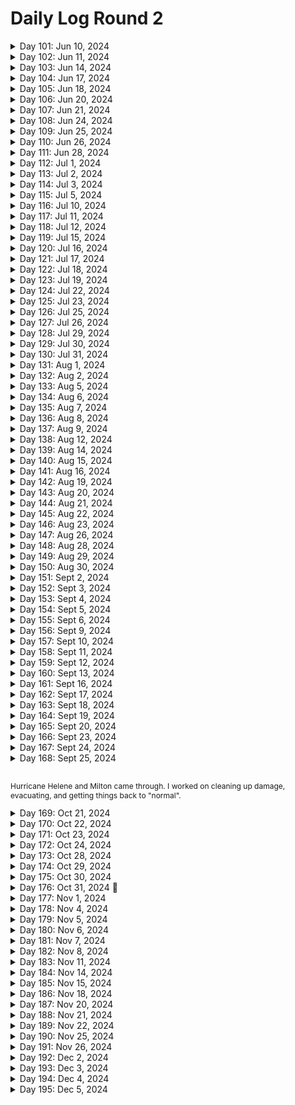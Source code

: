 # Daily Log Round 2

<details>
  <summary>Day 101: Jun 10, 2024</summary>

  ### Today's Progress:
  * Started and completed on learning Introductory JavaScript by building a Prymaind Generator on freeCodeCamp.

  ### Link to work:
  * None

  ### New thing(s) learned:
  * How to declare a variable using let/const
  * How to create different statements
  * Console logging

  ### Thoughts:
  * This one took a little while and was confusing. Took my time with it.

  ### Time spent working
  * 1.5 hrs
</details>

<details>
  <summary>Day 102: Jun 11, 2024</summary>

  ### Today's Progress:
  * Started and completed building a Gradebook App using JavaScript on freeCodeCamp.

  ### Link to work:
  * None

  ### New thing(s) learned:
  * None

  ### Thoughts:
  * I may go back to this sometime soon to get an understanding of how everything works again.

  ### Time spent working
  * 0.75 hrs
</details>

<details>
  <summary>Day 103: Jun 14, 2024</summary>

  ### Today's Progress:
  * Started working on building a Role Playing Game while learning Basic JavaScript (steps 1 → 69) on freeCodeCamp.

  ### Link to work:
  * None

  ### New thing(s) learned:
  * None

  ### Thoughts:
  * I'm slowly getting the hang of this

  ### Time spent working
  * 1.16 hrs
</details>

<details>
  <summary>Day 104: Jun 17, 2024</summary>

  ### Today's Progress:
  * Continued working on and completed building a Role Playing Game while learning Basic JavaScript (steps 69 → 172) on freeCodeCamp.

  ### Link to work:
  * None

  ### New thing(s) learned:
  * Basics of different statements and loops.

  ### Thoughts:
  * None

  ### Time spent working
  * 2 hrs
</details>

<details>
  <summary>Day 105: Jun 18, 2024</summary>

  ### Today's Progress:
  * Started and completed the basic debugging challenge for a background color changer using JavaScript on freeCodeCamp.
  * Started working on the Calorie Counter app by learning about Form Validation for JavaScript (steps 1 → 24) on freeCodeCamp

  ### Link to work:
  * None

  ### New thing(s) learned:
  * I've never heard of regex, I'm going to have to take some time and learn about that.

  ### Thoughts:
  * None

  ### Time spent working
  * 0.75 hrs
</details>

<details>
  <summary>Day 106: Jun 20, 2024</summary>

  ### Today's Progress:
  * Completed building the Calorie Counter app by learning about Form Validation for JavaScript on freeCodeCamp

  ### Link to work:
  * None

  ### New thing(s) learned:
  * I learned more about Form Validation and how page doesn't change to something else when clicking on the "submit" or "clear form" button.

  ### Thoughts:
  * None

  ### Time spent working
  * 1.8 hrs
</details>

<details>
  <summary>Day 107: Jun 21, 2024</summary>

  ### Today's Progress:
  * Completed reviewing DOM manipulation by building a Rock, Paper, Scissors Game on freeCodeCamp

  ### Link to work:
  * None

  ### New thing(s) learned:
  * None

  ### Thoughts:
  * None

  ### Time spent working
  * 0.75 hrs
</details>

<details>
  <summary>Day 108: Jun 24, 2024</summary>

  ### Today's Progress:
  * Moved to working on the Legacy JavaScript course after doing a bit of research. Completed steps 1 → 69 on learning Basic JavaScript on freeCodeCamp.

  ### Link to work:
  * None

  ### New thing(s) learned:
  * None

  ### Thoughts:
  * None

  ### Time spent working
  * 1.16 hrs
</details>

<details>
  <summary>Day 109: Jun 25, 2024</summary>

  ### Today's Progress:
  * Continued working on learning Basic JavaScript (Legacy Version) from freeCodeCamp (steps 69 → 82).

  ### Link to work:
  * None

  ### New thing(s) learned:
  * None

  ### Thoughts:
  * I plan on going back to watch some of the videos that were in the Legacy version to get a better understanding of some of the answers.

  ### Time spent working
  * 1hr
</details>

<details>
  <summary>Day 110: Jun 26, 2024</summary>

  ### Today's Progress:
  * Continued and completed working on learning Basic JavaScript (Legacy Version) from freeCodeCamp (steps 82 → 113).

  ### Link to work:
  * None

  ### New thing(s) learned:
  * None

  ### Thoughts:
  * None

  ### Time spent working
  * 1.16 hrs
</details>

<details>
  <summary>Day 111: Jun 28, 2024</summary>

  ### Today's Progress:
  * Started and completed working on learning about ES6 (ES2015) from freeCodeCamp.

  ### Link to work:
  * None

  ### New thing(s) learned:
  * None

  ### Thoughts:
  * This took a bit of time for sure, now I'll debate on what I want to do next.

  ### Time spent working
  * 1.16 hrs
</details>

<details>
  <summary>Day 112: Jul 1, 2024</summary>

  ### Today's Progress:
  * Started and completed learning about Regular Expressions and Debugging Code from freeCodeCamp's Legacy JavaScript section.

  ### Link to work:
  * None

  ### New thing(s) learned:
  * I learned about regex in JavaScript and how to find certain things in a string.

  ### Thoughts:
  * None

  ### Time spent working
  * 1.16 hrs
</details>

<details>
  <summary>Day 113: Jul 2, 2024</summary>

  ### Today's Progress:
  * Started and completed learning about Basic Data Structures in Legacy JavaScript on freeCodeCamp
  * Started working on Basic Algorithm Scripting in Legacy JavaScript on freeCodeCamp (steps 1 → 3)

  ### Link to work:
  * None

  ### New thing(s) learned:
  * I learned the basics about data structures in JavaScript.

  ### Thoughts:
  * None

  ### Time spent working
  * 1.16 hrs
</details>

<details>
  <summary>Day 114: Jul 3, 2024</summary>

  ### Today's Progress:
  * Started working on the Frontend Mentor project of the Article Preview Component.

  ### Link to work:
  * None

  ### New thing(s) learned:
  * None

  ### Thoughts:
  * Watching a tutorial and following along before I create it on my own to get an understanding of the project. This way, I can make cleaner code and have a better understanding of the project as I do it a few times.

  ### Time spent working
  * 1.16 hrs
</details>

<details>
  <summary>Day 115: Jul 5, 2024</summary>

  ### Today's Progress:
  * Continued working on the Frontend Mentor project of the Article Preview Component.

  ### Link to work:
  * None

  ### New thing(s) learned:
  * None

  ### Thoughts:
  * Taking my time in understanding how the code works and what's best for this project.

  ### Time spent working
  * 1.4 hrs
</details>

<details>
  <summary>Day 116: Jul 10, 2024</summary>

  ### Today's Progress:
  * Started researching and working on my personal Portfolio

  ### Link to work:
  * None

  ### New thing(s) learned:
  * None

  ### Thoughts:
  * I took a few days for myself after the holiday which made me realize I was stuck and wasn't sure what to do. After asking for some advice from Kevin Powell's Discord server, it was suggested that I should instead focus on my portfolio. In the past few weeks, I haven't really been challenging myself and cheating while working on Frontend Mentor projects by watching YouTube videos of other people's work. This project, I'm going to do my best to do none of that.

  ### Time spent working
  *
</details>

<details>
  <summary>Day 117: Jul 11, 2024</summary>

  ### Today's Progress:
  * Gathered, researched and started sketching out my Portfolio in Penpot.

  ### Link to work:
  * None

  ### New thing(s) learned:
  * Penpot being similair to Figma, just need to get the hang of things now.

  ### Thoughts:
  * None

  ### Time spent working
  * 1 hr
</details>

<details>
  <summary>Day 118: Jul 12, 2024</summary>

  ### Today's Progress:
  * Decided to switch back to Figma and continue working on researching and gathering materials for my plans/moodboard.

  ### Link to work:
  * None

  ### New thing(s) learned:
  * How to scale/crop images in Figma

  ### Thoughts:
  * Penpot is nice, but using Figma as a desktop application is much easier than relying on a website to load. Wish Penpot had a desktop application.

  ### Time spent working
  * 1.4 hrs
</details>

<details>
  <summary>Day 119: Jul 15, 2024</summary>

  ### Today's Progress:
  * Completed gather materials and inspiration for my moodboard for my portfolio. The next thing to do is work on Wireframes.

  ### Link to work:
  * None

  ### New thing(s) learned:
  * I learned about the different screensize options for different interfaces (IE: Mobile phones, Desktop, and Mobile) for Figma.

  ### Thoughts:
  * None

  ### Time spent working
  * 1.4 hrs
</details>

<details>
  <summary>Day 120: Jul 16, 2024</summary>

  ### Today's Progress:
  * Started and completed taking notes on a YouTube video by Creative Director Explains called My actual web design process for clients (Freelance and Agency)

  ### Link to work:
  * [YouTube Video](https://www.youtube.com/watch?v=Jz_wyVdWKm8)

  ### New thing(s) learned:
  * How the process of creating a website works and the explanation

  ### Thoughts:
  * None

  ### Time spent working
  * 1.5 hrs
</details>

<details>
  <summary>Day 121: Jul 17, 2024</summary>

  ### Today's Progress:
  * Continued working on planning and wireframing my personal portfolio.

  ### Link to work:
  * None

  ### New thing(s) learned:
  * None

  ### Thoughts:
  * I've decided to go with a single page site and then maybe in the future I'll do a multi-page site or keep it a single page. I'll have to see where the wind blows.

  ### Time spent working
  * 1.25 hrs
</details>

<details>
  <summary>Day 122: Jul 18, 2024</summary>

  ### Today's Progress:
  * Started and completed wireframing the desktop version of my portfolio and started wireframing the tablet version of my portfolio.

  ### Link to work:
  * None

  ### New thing(s) learned:
  * None

  ### Thoughts:
  * I'm enjoying planning out how I want it to look in a responsive way.

  ### Time spent working
  * 1.4 hrs
</details>

<details>
  <summary>Day 123: Jul 19, 2024</summary>

  ### Today's Progress:
  * Completed wireframing/sketching out my Tablet/Mobile view of my portfolio. Next week, I'll start properly designing my site in Figma.

  ### Link to work:
  * None

  ### New thing(s) learned:
  * None

  ### Thoughts:
  * Excited to actually start designing my website. Should make it more fun to code when I get started with that!

  ### Time spent working
  * 1.25 hrs
</details>

<details>
  <summary>Day 124: Jul 22, 2024</summary>

  ### Today's Progress:
  * Started and completed working on the design of my Portfolio for Desktop view.

  ### Link to work:
  * None

  ### New thing(s) learned:
  * None

  ### Thoughts:
  * I just need to find some more images to use for certain parts of the site. I'm missing AnyType and a few others.

  ### Time spent working
  * 1.5 hrs
</details>

<details>
  <summary>Day 125: Jul 23, 2024</summary>

  ### Today's Progress:
  * Completed designing the Tablet and Moble views of my Portfolio in Figma.
  * Started coding the navigation bar for my portfolio.

  ### Link to work:
  * None

  ### New thing(s) learned:
  * None

  ### Thoughts:
  * I'm excited to start coding my portfolio and I'm going to have to learn a lot of new things. First off will be the navigation bar.

  ### Time spent working
  * 1.3 hrs
</details>

<details>
  <summary>Day 126: Jul 25, 2024</summary>

  ### Today's Progress:
  * Started to work on the navigation bar of my portfolio.

  ### Link to work:
  * None

  ### New thing(s) learned:
  * None

  ### Thoughts:
  * I need to figure out how to make the navigation bar look more resopnsive and similair to the one I created in Figma.

  ### Time spent working
  * 1.1 hrs
</details>

<details>
  <summary>Day 127: Jul 26, 2024</summary>

  ### Today's Progress:
  * Re-started on the navigation bar and started to work on the hero section of my portfolio.

  ### Link to work:
  * None

  ### New thing(s) learned:
  * None

  ### Thoughts:
  * I need to figure out how to make a proper circle image to use for the picture of myself in the hero section.

  ### Time spent working
  * 1.25 hrs
</details>

<details>
  <summary>Day 128: Jul 29, 2024</summary>

  ### Today's Progress:
  * Continued to work on the hero section of my portfolio and got started on the about section.

  ### Link to work:
  * None

  ### New thing(s) learned:
  * None

  ### Thoughts:
  * Instead of using Font Awesome, I'm going to use SVGRepo.com to get the icons that I need for certain sections of my portfolio.

  ### Time spent working
  * 1.5 hrs
</details>

<details>
  <summary>Day 129: Jul 30, 2024</summary>

  ### Today's Progress:
  * Continued to work on my portfolio as a whole.

  ### Link to work:
  * None

  ### New thing(s) learned:
  * None

  ### Thoughts:
  * I somehow messed up my navigation bar and more within the code, so I just decided to restart from scratch...again. This time, I'm going to just code everything out in HTML first and then go into CSS and JS.

  ### Time spent working
  * 1.1 hrs
</details>

<details>
  <summary>Day 130: Jul 31, 2024</summary>

  ### Today's Progress:
  * Re-wrote my entire HTML from scratch and completed all my sections. Added images, links, and accessibility features that were needed.

  ### Link to work:
  * None

  ### New thing(s) learned:
  * None

  ### Thoughts:
  * Excited to get started on the CSS part of my website. I'm going to do my bes to start from a mobile-user POV and then work my way to a desktop-user POV.

  ### Time spent working
  * 1.3 hrs
</details>

<details>
  <summary>Day 131: Aug 1, 2024</summary>

  ### Today's Progress:
  * Started working (and hopefully finished) on the CSS sections of my navigation bar, hero section, and about section.

  ### Link to work:
  * None

  ### New thing(s) learned:
  * None

  ### Thoughts:
  * Tomorrow I'm going to take some time to write my about section of myself and then hopefully jump into the projects section once I feel comfortable enough. This is coming along slowly but surely!

  ### Time spent working
  * 1.83 hrs
</details>

<details>
  <summary>Day 132: Aug 2, 2024</summary>

  ### Today's Progress:
  * Continued to work on the mobile version of my portoflio using CSS.

  ### Link to work:
  * None

  ### New thing(s) learned:
  * None

  ### Thoughts:
  * So many lines of CSS...

  ### Time spent working
  * 2.42 hrs
</details>

<details>
  <summary>Day 133: Aug 5, 2024</summary>

  ### Today's Progress:
  * Continuned to work on my Personal Portfolio site and completed working on the Tablet and Desktop media queries.

  ### Link to work:
  * None

  ### New thing(s) learned:
  * None

  ### Thoughts:
  * Uploaded my project to GitHub finally and made a Netlify site out of it to test it out for a bit before I go public with it. There's a lot of changes and additions that need to be made.

  ### Time spent working
  * 2.6 hrs
</details>

<details>
  <summary>Day 134: Aug 6, 2024</summary>

  ### Today's Progress:
  * Fixed an issue with the hamburger menu not showing itself on multiple breakpoints. What a small pain to fix...

  ### Link to work:
  * None

  ### New thing(s) learned:
  * How not to break something and wonder what happened or where I went wrong.

  ### Thoughts:
  * Taking a break for the day, too angry and annoyed to work on this

  ### Time spent working
  * 1 hrs
</details>

<details>
  <summary>Day 135: Aug 7, 2024</summary>

  ### Today's Progress:
  * Continued to work on the CSS of my portfolio. It's slowly coming along...

  ### Link to work:
  * None

  ### New thing(s) learned:
  * None

  ### Thoughts:
  * This is a pain, but I will get it right...

  ### Time spent working
  * 2.6 hrs
</details>

<details>
  <summary>Day 136: Aug 8, 2024</summary>

  ### Today's Progress:
  * Continued to re-write my CSS, worked on my HTML for accessibility, and wrote some JavaScript.

  ### Link to work:
  * None

  ### New thing(s) learned:
  * How to make a hamburger menu and contact form not refresh the page using JavaScript.

  ### Thoughts:
  * I'm almost done with my website. I just need to make a few changes, add in some projects, and put my social media in a few places. It should be ready to go then!

  ### Time spent working
  * 3.05 hrs
</details>

<details>
  <summary>Day 137: Aug 9, 2024</summary>

  ### Today's Progress:
  * Continued to work on my portfolio

  ### Link to work:
  * None

  ### New thing(s) learned:
  * I learned how Web3Forms.com works for contact forms

  ### Thoughts:
  * Completed working on the contact form and used Web3Forms to use as a backend should someone send me a message.
  * Created and added my personal logo to the site.
  * Updated all text that made the site seem silly into slightly professional text.

  ### Time spent working
  * 2.1 hrs
</details>

<details>
  <summary>Day 138: Aug 12, 2024</summary>

  ### Today's Progress:
  * Completed working on my portfolio. I made a few changes to the site and now I just need to add my projects and purchase a domain to host it on.
  * Taking the rest of the time to find out what I want to do/learn next.

  ### Link to work:
  * None

  ### New thing(s) learned:
  * None

  ### Thoughts:
  * I'm not feeling comfrtable with CSS still and JavaScript even after completeing my portfolio. I'm happy with how I've made it and how it looks, but I'm in a fork in the road of learning. Asked for some advice on Kevin Powell's discord again.

  ### Time spent working
  * 2 hrs
</details>

<details>
  <summary>Day 139: Aug 14, 2024</summary>

  ### Today's Progress:
  * I took some time yesterday (8/13) to figure out what I wanted to do next. I decided that I would refresh myself with some CSS subjects and projects, re-learn/understand JavaScript, learn ReactJS, learn TailwindCSS, learn Git/GitHub, and job hunting (this will be after I feel comfortable with JavaScript and CSS).
  * I started working on Scrimba's CSS course on Grids (video 11/17).

  ### Link to work:
  * [Learning Path v2](https://github.com/kylecreate/100DaysOfCode/blob/main/imgs/LearningPath-v2.png)

  ### New thing(s) learned:
  * Understanding CSS Grid from a beginner stand point.

  ### Thoughts:
  * Everything is slowly coming back to me now as I watch these videos. They're very helpful. I'm debating if I want to buy PRO for Scrimba or just work on what resources I've collected.

  ### Time spent working
  * 1.3 hrs
</details>

<details>
  <summary>Day 140: Aug 15, 2024</summary>

  ### Today's Progress:
  * I purchased a Scrimba PRO subscription and got started on their Frontend Carrer Path. I've completed the Welcome module and building & deploying your first website module.

  ### Link to work:
  * None

  ### New thing(s) learned:
  * Basics of HTML...again

  ### Thoughts:
  * Why am I doing this? Because with the interactivity of this website and the way they teach students/people, it helps me out to understand as well. I'm just going in order since the certification will be nice even though it won't mean much.

  ### Time spent working
  * 2.6 hrs
</details>

<details>
  <summary>Day 141: Aug 16, 2024</summary>

  ### Today's Progress:
  * I worked on learning about CSS Grid Layouts on Scrimba, YouTube (Kevin Powell), MDN, and CSS Grid Garden

  ### Link to work:
  * None

  ### New thing(s) learned:
  * Learned how CSS grid systems work.

  ### Thoughts:
  * I'm going to take some time next week to learn more about Grids with some (hopefully) newly found videos/articles that can explain things.

  ### Time spent working
  * 2.7 hrs
</details>

<details>
  <summary>Day 142: Aug 19, 2024</summary>

  ### Today's Progress:
  * Started watching/working on Learning CSS Grid the Easy Way with Kevin Powell on YouTube using a Frontend Mentor project as an example.

  ### Link to work:
  * [Link to video](https://www.youtube.com/watch?v=rg7Fvvl3taU)

  ### New thing(s) learned:
  * CSS Grid using a Frontend Mentor project

  ### Thoughts:
  * Later on, my plan is to re-work this project from the ground up with no help and on my own to better understand CSS Grid.

  ### Time spent working
  * 1.3 hrs
</details>

<details>
  <summary>Day 143: Aug 20, 2024</summary>

  ### Today's Progress:
  * Completed watching Kevin Powell's video on learning CSS Grid the easy way.
  * Started and completed working on learning CSS Flexbox with Scrimba
  * Started and completed watching Kevin Powell's video on learning Flexbox the easy way.
  * Started and completed testing out my flexbox skills using different tasks from MDN.
  * Completed all levels (except for Lv.24) of Flexbox Froggy.
  * Attended my first Scrimba Town Hall where they discussed CSS and answered questions.

  ### Link to work:
  * None

  ### New thing(s) learned:
  * I learned a lot about CSSBattles, CSS Flexbox, and CSS Grid.

  ### Thoughts:
  * What a busy but good day! I will upload my new learning path soon that covers things I want to learn. I also have a few new projects in mind for the future.

  ### Time spent working
  * 3.4 hrs
</details>

<details>
  <summary>Day 144: Aug 21, 2024</summary>

  ### Today's Progress:
  * Started and completed watching Kevin Powell's videos on CSS Selectors (beyond the basics) and The Secret to mastering CSS Layouts.
  * Started working on learning Responsive Web Design on Scrimba which is also taught by Kevin Powell. (Overall: 5% complete | CSS Fundamentals Section: 32% complete)

  ### Link to work:
  * None

  ### New thing(s) learned:
  * The intermediate side of CSS selectors and the use of inline/inline-block elements in CSS.

  ### Thoughts:
  * I'm really enjoying this!

  ### Time spent working
  * 1.3 hrs
</details>

<details>
  <summary>Day 145: Aug 22, 2024</summary>

  ### Today's Progress:
  * Continued and completed working on learning Responsive Web Design on Scrimba which is taught by Kevin Powell. (Overall: 14% complete | CSS Fundamentals Section: 100% complete, next up is Starting to Think Responsively)

  ### Link to work:
  * None

  ### New thing(s) learned:
  * Learned more about the basics of CSS and some of the fundamentals to make learning responsive design easier.

  ### Thoughts:
  * I'm really enjoying jumping back into CSS, Kevin makes it fun!

  ### Time spent working
  * 2.85 hrs
</details>

<details>
  <summary>Day 146: Aug 23, 2024</summary>

  ### Today's Progress:
  * Continued working on learning Responsive Web Design on Scrimba which is taught by Kevin Powell. (Overall: 29% complete | Starting to Think Responsively: 56% complete)

  ### Link to work:
  * None

  ### New thing(s) learned:
  * I learned more about masking very basic responsive websites with media queries and a basic navigation bar.

  ### Thoughts:
  * None

  ### Time spent working
  * 3 hrs
</details>

<details>
  <summary>Day 147: Aug 26, 2024</summary>

  ### Today's Progress:
  * Continued working on learning Responsive Web Design on Scrimba which is taught by Kevin Powell. (Overall: 40% complete | Starting to Think Responsively: 100% complete! Next up will be Stepping up our style)

  ### Link to work:
  * None

  ### New thing(s) learned:
  * None

  ### Thoughts:
  * After I finish the next section in this course, I'm going to re-code the website we're working on from scratch to see if I'm able to do it on my own and hopefully make it look better (design and code wise).

  ### Time spent working
  * 2.3 hrs
</details>

<details>
  <summary>Day 148: Aug 28, 2024</summary>

  ### Today's Progress:
  * Continued working on learning Responsive Web Design on Scrimba which is taught by Kevin Powell. (Overall: 52% complete | Stepping up our style 53% complete)

  ### Link to work:
  * None

  ### New thing(s) learned:
  * Learned more about background-images and viewport units

  ### Thoughts:
  * I'm enjoying these projects as I work along with Kevin. The BBQ splash page will be another project that I work on after completing this course.

  ### Time spent working
  * 2 hrs
</details>

<details>
  <summary>Day 149: Aug 29, 2024</summary>

  ### Today's Progress:
  * Continued working on learning Responsive Web Design on Scrimba which is taught by Kevin Powell. (Overall: 69% complete | Stepping up our style (100% complete), started Taking flexbox to the next level section (71% complete))

  ### Link to work:
  * None

  ### New thing(s) learned:
  * Learned a lot more about flexbox and proper stylings

  ### Thoughts:
  * Other than having problems with the site today, I managed to get a lot done. I'm writing down in my Notion (soon to switch to AppFlowy) the projects that I'm going to re-work when I finish from this section.

  ### Time spent working
  * 2.6 hrs
</details>

<details>
  <summary>Day 150: Aug 30, 2024</summary> 🎉

  ### Today's Progress:
  * Continued working on learning Responsive Web Design on Scrimba which is taught by Kevin Powell. (Overall: 83% complete | continued and completed Taking flexbox to the next level section (100% complete) and CSS Grid: The ultimate layout tool (100% complete)).

  ### Link to work:
  * None

  ### New thing(s) learned:
  * I learned more in-depth about CSS Flexbox and CSS Grid.

  ### Thoughts:
  * As Kevin was showing a Portfolio work example of CSS Grid, I said in my head "This man is doing witchcraft...". I see a lot of changes to my portfolio and future work already without even touching anything.

  ### Time spent working
  * 2.4 hrs
</details>

<details>
  <summary>Day 151: Sept 2, 2024</summary>

  ### Today's Progress:
  * Continued and completed working on learning Responsive Web Design on Scrimba which is taught by Kevin Powell. (Overall: 100% complete | started and completed Taking it the next level (100% complete)).

  ### Link to work:
  * None

  ### New thing(s) learned:
  * I learned more about using CSS grid/flexbox for a real-life style website.

  ### Thoughts:
  * I'm surprised I finished this course in a single day. Next, I'm going to watch the Space Travel Website course from Scrimba. After that, I plan on doing some reading of CSS to see what else I can learn.

  ### Time spent working
  * 2.7 hrs
</details>

<details>
  <summary>Day 152: Sept 3, 2024</summary>

  ### Today's Progress:
  * Started working on Kevin Powell's Space Travel Website course on Scrimba. I started with the module of The design system (43% complete).

  ### Link to work:
  * None

  ### New thing(s) learned:
  * How to do a complete CSS reset for a new webpage and how to create a design system from scratch using the classes we've created so far.

  ### Thoughts:
  * The design system is actually kind of fun to work on before starting on the website itself. Also, with all the classes that have been used so far, I find this to be a really good idea for HUGE projects in the future.

  ### Time spent working
  * 1.3 hrs
</details>

<details>
  <summary>Day 153: Sept 4, 2024</summary>

  ### Today's Progress:
  * Continued working on Kevin Powell's Space Travel Website course on Scrimba. I started with the module of The design system (81% complete).

  ### Link to work:
  * None

  ### New thing(s) learned:
  * I'm learning how to use multiple classes within CSS on HTML to create some cool components.

  ### Thoughts:
  * So many lines of CSS and create such cool and small things!

  ### Time spent working
  * 1.2 hrs
</details>

<details>
  <summary>Day 154: Sept 5, 2024</summary>

  ### Today's Progress:
  * Continued working on Kevin Powell's Space Travel Website course on Scrimba. I completed the module of The design system (100% complete), completed the module of The homepage (100%), and started on the Navigation module (69%).

  ### Link to work:
  * None

  ### New thing(s) learned:
  * I've learned a lot about how to do a navigation bar and how to make the homepage of this project look similar to the Figma design.

  ### Thoughts:
  * This is a tough project, but will be re-done in the future when I'm comfortable with CSS and JavaScript.

  ### Time spent working
  * 2.7 hrs
</details>

<details>
  <summary>Day 155: Sept 6, 2024</summary>

  ### Today's Progress:
  * Continued working on Kevin Powell's Space Travel Website course on Scrimba. I completed the Navigation module (100%), the destination page module (100%), and started working on the tabs module (23%).

  ### Link to work:
  * None

  ### New thing(s) learned:
  * I learned more about how to style different HTML tags with similar styles of other tags. Also, I learned a lot about JavaScript even if I haven't gotten that far yet.

  ### Thoughts:
  * I'm happy I'm almost done with this project. I believe that I'll work on this again after I learn JavaScript and get comfortable with that.

  ### Time spent working
  * 2.6 hrs
</details>

<details>
  <summary>Day 156: Sept 9, 2024</summary>

  ### Today's Progress:
  * Continued working on and completed Kevin Powell's Space Travel Website course on Scrimba. I completed the tabs module (100%).
  * Started working on Frontend Mentor's Product Preview Card Component challenge.

  ### Link to work:
  * None

  ### New thing(s) learned:
  * None

  ### Thoughts:
  * I'm happy to have finally finished the Space Travel site and now going to start working on Frontend Mentor/real-life style projects for a while.

  ### Time spent working
  * 2.7 hrs
</details>

<details>
  <summary>Day 157: Sept 10, 2024</summary>

  ### Today's Progress:
  * Completed working on the Product Preview Card challenge from Frontend Mentor.
  * Started and completed the first CSS challenge from Scrimba's CSS Challenges course.

  ### Link to work:
  * [FEM - Product Preview Card](https://github.com/kylecreate/FEM-ProductCard)

  ### New thing(s) learned:
  * How to create a spoiler using HTML and CSS.

  ### Thoughts:
  * I think I'll enjoy the CSS challenges from Scrimba. These will be different things to work on and hopefully help my CSS skills get better.

  ### Time spent working
  * 1.2 hrs
</details>

<details>
  <summary>Day 158: Sept 11, 2024</summary>

  ### Today's Progress:
  * Started and completed working on the CSS Challenges from Scrimba of the Colorful Button and Expanding Search Bar.

  ### Link to work:
  * [Scrimba Projects](https://github.com/kylecreate/Scrimba-Projects)

  ### New thing(s) learned:
  * How to create a border around a button to grow when hovered.
  * How to expand a search bar and hide things only screen readers can hear/say.

  ### Thoughts:
  * These challenges are fun! I'm looking forward to working on more of these in the future!

  ### Time spent working
  * 1.2 hrs
</details>

<details>
  <summary>Day 159: Sept 12, 2024</summary>

  ### Today's Progress:
  * Started on the CSS Challenge from Scrimba of the Codepen Tile.

  ### Link to work:
  * None

  ### New thing(s) learned:
  * None

  ### Thoughts:
  * Didn't get too much done today. Going to try and restart with a fresh mind tomorrow.

  ### Time spent working
  * 1 hrs
</details>

<details>
  <summary>Day 160: Sept 13, 2024</summary>

  ### Today's Progress:
  * Re-started and completed the Codepen Tile CSS Challenge from Scrimba.
  * Started and completed the first Loading Animation CSS Challenge from Scrimba.
  * Made some changes to the Product Preview card from Frontend Mentor after receiving feedback.

  ### Link to work:
  * None

  ### New thing(s) learned:
  * I learned how to animate a loading sequence for a website.
  * I learned how to show something under a card by using the hover psuedo class.

  ### Thoughts:
  * Work hard, play hard as always!

  ### Time spent working
  * 2.05 hrs
</details>

<details>
  <summary>Day 161: Sept 16, 2024</summary>

  ### Today's Progress:
  * Started and completed the CSS challenge of creating another Loading Animation on Scrimba.
  * Started and completed the CSS challenge of creating a Archery Target on Scrimba.
  * Continued working on the Frontend Developer Career Path by building the Google.com clone project. (Overall: 4% complete)

  ### Link to work:
  * None

  ### New thing(s) learned:
  * I learned how to create an archery target using CSS and figuring out how to center the circles within the window.
  * I learned more about centering buttons/items on a page while working on the Google.com clone project from Scrimba.

  ### Thoughts:
  * I think going back and forth between the CSS challenges and the Career Path courses is a good idea. This way, I can challenge myself while also re-learning the basics as I go along.

  ### Time spent working
  * 2.6 hrs
</details>

<details>
  <summary>Day 162: Sept 17, 2024</summary>

  ### Today's Progress:
  * Started and completed building a Digital Business Card on Scrimba. Frontend Developer Career Path (6% Complete)

  ### Link to work:
  * None

  ### New thing(s) learned:
  * I more about linking items, files, and other assets by using a single period, double period, or just the backslash.

  ### Thoughts:
  * None

  ### Time spent working
  * 1.3 hrs
</details>

<details>
  <summary>Day 163: Sept 18, 2024</summary>

  ### Today's Progress:
  * Continued working on the Frontend Developer Career Path on Scrimba (9% complete)
    * Started and completed building a Space Exploration site on Scrimba
    * Started working on building a Birthday GIFt site on Scrimba (54% complete)

  ### Link to work:
  * None

  ### New thing(s) learned:
  * I learned more about adding GIFs to a site and how to position different images on a site by setting the flex-direction to either row or column.

  ### Thoughts:
  * I'm starting to enjoy myself again! Really enjoying all the learning I'm doing.

  ### Time spent working
  * 2 hrs
</details>

<details>
  <summary>Day 164: Sept 19, 2024</summary>

  ### Today's Progress:
  * Continued working on the Frontend Developer Career Path on Scrimba (10% complete)
    * Continued and completed working on the Birthday GIFt site on Scrimba
    * Started working on the Solo Project: Hometown Homepage.

  ### Link to work:
  * [Scrimba Birthday GIFt Project](https://github.com/kylecreate/Scrimba-Birthday)

  ### New thing(s) learned:
  * I learned how adding an image inside of a div tag without using the image tag.
  * I learned more about adding audio/video to a website.

  ### Thoughts:
  * Now we're getting our hands dirty, and I like it! Should I wash my hands or keep them dirty?

  ### Time spent working
  * 2.7 hrs
</details>

<details>
  <summary>Day 165: Sept 20, 2024</summary>

  ### Today's Progress:
  * Continued working on the Frontend Developer Career Path on Scrimba (10% complete)
    * Conintued and completed working on the Solo Project: Hometown Homepage.
  * Started working on the Frontend Mentor Four Card Feature project.

  ### Link to work:
  * [Scrimba Hometown](https://github.com/kylecreate/Scrimba-Hometown)

  ### New thing(s) learned:
  * None

  ### Thoughts:
  * I'm very happy with how the Hometown project came out. I posted it to the code-reviews channel in their discord server. Now, I'm starting on the Four Card Feature project from Frontend Mentor now. Taking my time to learn everything instead of speedrunning it like a demon has really helped me a ton!

  ### Time spent working
  * 2 hrs
</details>

<details>
  <summary>Day 166: Sept 23, 2024</summary>

  ### Today's Progress:
  * Continued working on and completed the Frontend Mentor Four Card Feature project.
  * Started and completed the Word Carousel and Flag of France CSS challenges on Scrimba
  * Organized my projects from freeCodeCamp, Scrimba, and Frontend Mentor into separate repos on GitHub.

  ### Link to work:
  * [Scrimba Projects](https://github.com/kylecreate/Scrimba-Projects) | [Frontend Mentor Projects](https://github.com/kylecreate/FrontendMentor-Projects) | [freeCodeCamp Projects](https://github.com/kylecreate/FCC-Projects)

  ### New thing(s) learned:
  * I learned how to use CSS animations to show different words one at a time using keyframes.
  * I learned how to create a flag in CSS in 2 different ways (flex and grid).

  ### Thoughts:
  * I think having all my projects in one place for each of the sites I use might be a good thing. In the future, I'll probably switch them all over to my Portfolio website once that's finished. In the meantime, I'm going to continue working on doing more CSS projects from Scrimba and Frontend Mentor before starting JavaScript.

  ### Time spent working
  * 2 hrs
</details>

<details>
  <summary>Day 167: Sept 24, 2024</summary>

  ### Today's Progress:
  * Started working on a template for my 3 GitHub Repos (freeCodeCamp Projects, Scrimba Projects, and fCC Projects) that way I can make a site out of everything and not have a ton of sites.

  ### Link to work:
  * None

  ### New thing(s) learned:
  * None

  ### Thoughts:
  * Hopefully this will be helpful for myself and others once I finish it!

  ### Time spent working
  * 1.2 hrs
</details>

<details>
  <summary>Day 168: Sept 25, 2024</summary>

  ### Today's Progress:
  * Started and completed working on the Three Column Preview Card Component challenge from Frontend Mentor
  * Started and completed working on the Flag of Germany and Madagascar on Scrimba's CSS Challenges (43% complete)

  ### Link to work:
  * [Frontend Mentor - 3 Column Preview](https://github.com/kylecreate/FrontendMentor-Projects/tree/main/Three-Column-Preview) | [Scrimba - Germany Flag](https://github.com/kylecreate/Scrimba-Projects/tree/main/CSS%20Challenges/Germany-Flag) | [Scrimba - Madagascar Flag](https://github.com/kylecreate/Scrimba-Projects/tree/main/CSS%20Challenges/Madagascar-Flag)

  ### New thing(s) learned:
  * None

  ### Thoughts:
  * These challenges are are helping me get better at CSS!

  ### Time spent working
  * 1.2 hrs
</details>

<br>
<p style="font-size: 12px;">Hurricane Helene and Milton came through. I worked on cleaning up damage, evacuating, and getting things back to "normal".</p>

<details>
  <summary>Day 169: Oct 21, 2024</summary>

  ### Today's Progress:
  * Started working on the Social Proof Challenge of Frontend Mentor.

  ### Link to work:
  * None

  ### New thing(s) learned:
  * None

  ### Thoughts:
  * Today was my first day back into coding after dealing with the recent hurricanes. I need to get back into the swing of things since it's been so long. Feels like I forgot everything but I'll get back to it.

  ### Time spent working
  * 1.6 hrs
</details>

<details>
  <summary>Day 170: Oct 22, 2024</summary>

  ### Today's Progress:
  * Continued working on the Social Proof Challenge from Frontend Mentor.

  ### Link to work:
  * None

  ### New thing(s) learned:
  * None

  ### Thoughts:
  * I decided to re-write my HTML and CSS since something felt off about it from yesterday. I put the final image provided into Photoshop and organized everything in containers and what each square meant. This really helps. Also, I got distracted by a big claw truck outside getting my hurricane debris. So, I'm happy about that finally happening as well!

  ### Time spent working
  * 1.25 hrs
</details>

<details>
  <summary>Day 171: Oct 23, 2024</summary>

  ### Today's Progress:
  * Continued working on the Social Proof Challenge from Frontend Mentor.

  ### Link to work:
  * None

  ### New thing(s) learned:
  * None

  ### Thoughts:
  * None

  ### Time spent working
  * 1 hrs
</details>

<details>
  <summary>Day 172: Oct 24, 2024</summary>

  ### Today's Progress:
  * Completed working on the Social Proof Challenge from Frontend Mentor.
  * Started and completed working on the Flag of Switzerland from Scrimba's CSS Challenges.

  ### Link to work:
  * None

  ### New thing(s) learned:
  * None

  ### Thoughts:
  * I'm still getting into the swing of things. These small projects are helping after being away for so long.

  ### Time spent working
  * 1.2 hrs
</details>

<details>
  <summary>Day 173: Oct 28, 2024</summary>

  ### Today's Progress:
  * I started working on making websites interactive (16% complete) to learn about JavaScript by making a passenger counter app (100%). Next up will be making a Blackjack App.

  ### Link to work:
  * [Counter App](https://github.com/kylecreate/Scrimba-Projects/tree/main/Frontend%20Path%20Projects/Counter-App)

  ### New thing(s) learned:
  * I learned about the basics of JavaScript and how to add and remove numbers.

  ### Thoughts:
  * I'm looking forward to mastering JavaScript! My goals are to complete this course, work on some projects, work on my personal portfolio, and then find a job!

  ### Time spent working
  * 2.36 hrs
</details>

<details>
  <summary>Day 174: Oct 29, 2024</summary>

  ### Today's Progress:
  * I continued working on the Making Websites Interactive section (21% complete) of the Frontend Mentor Frontend Dev path (13% complete).
    * I started working on the JavaScript Challenges Pt.1 section and finished everything until the Solo Project(90%).

  ### Link to work:
  * None

  ### New thing(s) learned:
  * None

  ### Thoughts:
  * The JavaScript challenges were fun to work on and really made me think. It makes me happy that after having a Rubber Ducky for the past few years finally came in handy when I was trying to explain to myself how a certain challenge worked.

  ### Time spent working
  * 1.25 hrs
</details>

<details>
  <summary>Day 175: Oct 30, 2024</summary>

  ### Today's Progress:
  * I continued working on the Making Websites Interactive section (21% complete) of the Frontend Mentor Frontend Dev path (13% complete).
    * I completed working on the JavaScript Challenges Pt.1 section and finished everything(100%).

  ### Link to work:
  * [Basketball Scoreboard](https://github.com/kylecreate/Scrimba-Projects/tree/main/JavaScript/Basketball-Scoreboard)

  ### New thing(s) learned:
  * None

  ### Thoughts:
  * This took me a little bit of time, but I'm so happy I managed to figure this out on my own!

  ### Time spent working
  * 1.75 hrs
</details>

<details>
  <summary>Day 176: Oct 31, 2024 🎃</summary>

  ### Today's Progress:
  * I continued working on the Making Websites Interactive section (34% complete) of the Frontend Mentor Frontend Dev path (15% complete).
    * Started and completed the section of setting up a local dev environment (100%)
    * Started working on the section of building a Blackjack game (39% complete)

  ### Link to work:
  * None

  ### New thing(s) learned:
  * I learned about creating if/else statements, Booleans, variables, and arrays.

  ### Thoughts:
  * Taking this language slow so I understand everything is really helping me!

  ### Time spent working
  * 2 hrs
</details>

<details>
  <summary>Day 177: Nov 1, 2024</summary>

  ### Today's Progress:
  * I continued working on the Making Websites Interactive section (41% complete) of the Frontend Mentor Frontend Dev path (16% complete).
    * Continued working on the section of building a Blackjack game (63% complete)

  ### Link to work:
  * None

  ### New thing(s) learned:
  * I learned more about Arrays, for loops, creating an array based loop, and how to return and generate random numbers in a function.

  ### Thoughts:
  * Everything is slowly starting to make sense for me.

  ### Time spent working
  * 1.25 hrs
</details>

<details>
  <summary>Day 178: Nov 4, 2024</summary>

  ### Today's Progress:
  * I continued working on the Making Websites Interactive section (56% complete) of the Frontend Mentor Frontend Dev path (19% complete) from Scrimba.
    * Continued and completed working on the section of building a Blackjack game (100% complete)
    * Started working on JavaScript challenges Pt.2 (88% complete)
      * Started working on the Password Generator Solo Project

  ### Link to work:
  * None

  ### New thing(s) learned:
  * I learned more about Math.random(), Math.floor(), logical operators (AND and OR), creating objects, and when to use and not use AI while coding.

  ### Thoughts:
  * The challenges were fun to work on and this project should really be a challenge for me!

  ### Time spent working
  * 3 hrs
</details>

<details>
  <summary>Day 179: Nov 5, 2024</summary>

  ### Today's Progress:
  * I continued working on the Making Websites Interactive section (59% complete) of the Frontend Mentor Frontend Dev path (19% complete) from Scrimba.
    * I continued working on and completed the Password Generator Solo Project.
    * I started working on the section of building a Chrome Extension (12% complete).

  ### Link to work:
  * None

  ### New thing(s) learned:
  * I learned about the basics of addEventListener().

  ### Thoughts:
  * My project came out very nicely which I'm happy about. I may have to use the random password generator I created instead of using the one on KeepassXC (I'm kidding...)

  ### Time spent working
  * 1.3 hrs
</details>

<details>
  <summary>Day 180: Nov 6, 2024</summary>

  ### Today's Progress:
  * I continued working on the Making Websites Interactive section (74% complete) of the Frontend Mentor Frontend Dev path (22% complete) from Scrimba.
    * I continued working on the section of building a Chrome Extension (63% complete).

  ### Link to work:
  * None

  ### New thing(s) learned:
  * I learned about the difference of when to use let and const, how to use innerHTML, how to use createElement() and append(), how to clear an input value after clicking a button, template strings, and localStorage.

  ### Thoughts:
  * I've never created an extension before, that was fun!

  ### Time spent working
  * 2 hrs
</details>

<details>
  <summary>Day 181: Nov 7, 2024</summary>

  ### Today's Progress:
  * I continued working on the Making Websites Interactive section (84% complete) of the Frontend Mentor Frontend Dev path (23% complete) from Scrimba.
    * I continued working on and completed the section of building a Chrome Extension (100% complete).

  ### Link to work:
  * [First Chrome Extension](https://github.com/kylecreate/Scrimba-Projects/tree/main/JavaScript/Chrome-Extension)

  ### New thing(s) learned:
  * I learned more about the difference between Truthy and Falsy values, JSON objects, and objects in arrays.

  ### Thoughts:
  * I was having trouble with the Chrome Extension project, so I asked in the FCC Discord server and had some help from Hana (shout out to her, thank you again!). Also, I thought after finishing this project would be a good time to end for the day.

  ### Time spent working
  * 2 hrs
</details>

<details>
  <summary>Day 182: Nov 8, 2024</summary>

  ### Today's Progress:
  * I continued working on the Making Websites Interactive section (87% complete) of the Frontend Mentor Frontend Dev path (24% complete) from Scrimba.
    * I started working on JavaScript challenges Pt.3 (67% complete)

  ### Link to work:
  * None

  ### New thing(s) learned:
  * I learned how to generate a sentence using a function for loop should it have more than 2 items in an array.

  ### Thoughts:
  * None

  ### Time spent working
  * 1.25 hrs
</details>

<details>
  <summary>Day 183: Nov 11, 2024</summary>

  ### Today's Progress:
  * I continued working on the Making Websites Interactive section (100% complete) of the Frontend Mentor Frontend Dev path (26% complete) from Scrimba.
    * I continued working on and completed JavaScript challenges Pt.3 including the Solo Project (100% complete).
    * I started and completed working on building a mobile app (100% complete).

  ### Link to work:
  * [JavaScript Challenges Pt.3](https://github.com/kylecreate/Scrimba-Projects/tree/main/JavaScript/Challenges-Pt.3)
  * [Mobile App](https://github.com/kylecreate/Scrimba-Projects/tree/main/JavaScript/Mobile-App)

  ### New thing(s) learned:
  * How to use Firebase as a beginner

  ### Thoughts:
  * None

  ### Time spent working
  * 2.5 hrs
</details>

<details>
  <summary>Day 184: Nov 14, 2024</summary>

  ### Today's Progress:
  * I started working on the Accessible Development section (100% complete) of the Frontend Mentor Frontend Dev path (28% complete) from Scrimba.

  ### Link to work:
  * None

  ### New thing(s) learned:
  * I learned about how to make a website I'm working on more accessible to users who are using a screen reader.

  ### Thoughts:
  * None

  ### Time spent working
  * 2 hrs
</details>

<details>
  <summary>Day 185: Nov 15, 2024</summary>

  ### Today's Progress:
  * I started working on the Essential CSS concepts section (19% complete) of the Frontend Mentor Frontend Dev path (29% complete) from Scrimba.
    * I started working on the Building an NFT website section (39% complete).

  ### Link to work:
  * None

  ### New thing(s) learned:
  * I learned about making my CSS skills better and making parts of the stylesheet organized.

  ### Thoughts:
  * Organization is key 🙏🏻

  ### Time spent working
  * 1.2 hrs
</details>

<details>
  <summary>Day 186: Nov 18, 2024</summary>

  ### Today's Progress:
  * I continued working on the Essential CSS concepts section (78% complete) of the Frontend Mentor Frontend Dev path (32% complete) from Scrimba.
    * I continued working on and completed the Building an NFT website section (100% complete).
    * I started working on the CSS Fundamentals: Challenges section (95% complete).

  ### Link to work:
  * [Essential CSS Challenge - Scrimba](https://github.com/kylecreate/Scrimba-Projects/tree/main/Frontend%20Path%20Projects/Essential-CSS-Challenges)

  ### New thing(s) learned:
  * I learned about grouping selectors the correct way, CSS specificity, and when to use buttons and links.

  ### Thoughts:
  * I worked very hard today and I'm happy about that. Tomorrow, I'll get started on the Solo Project of the CSS Fundamentals challenges module.

  ### Time spent working
  * 3.1 hrs
</details>

<details>
  <summary>Day 187: Nov 20, 2024</summary>

  ### Today's Progress:
  * I continued working on the Essential CSS concepts section (80% complete) of the Frontend Mentor Frontend Dev path (32% complete) from Scrimba.
    * I continued working on the CSS Fundamentals: Challenges section (100% complete).
      * I started and completed working on the Oldgram project.

  ### Link to work:
  * [Oldgram Scrimba Project](https://github.com/kylecreate/Scrimba-Projects/tree/main/Frontend%20Path%20Projects/Oldagram)

  ### New thing(s) learned:
  * None

  ### Thoughts:
  * I took yesterday (11/19) off because Scrimba wasn't working right after their update when I wanted to start working on the Oldgram project. Instead, I started that today and have the basics of the site laid out. Excited to work on this project!

  ### Time spent working
  * 1.25 hrs
</details>

<details>
  <summary>Day 188: Nov 21, 2024</summary>

  ### Today's Progress:
  * I completed the Essential CSS concepts module (100% complete) and I started on the Essential JavaScript Concepts module (4% complete) of the Frontend Mentor Frontend Dev path (34% complete) from Scrimba.
    * I started and completed working on the Building a Coworking Space site (100% Complete).
    * I started working on The World's Most Annoying Cookie Consent (19% complete).

  ### Link to work:
  * [Coworking Space Site](https://github.com/kylecreate/Scrimba-Projects/tree/main/Frontend%20Path%20Projects/Coworking)

  ### New thing(s) learned:
  * For the CSS concepts module, I learned more about using margin auto, position absolute/fixed/relative, and the align-self property.

  ### Thoughts:
  * I'm so happy with how I'm learning and moving through these courses. I'll hopefully have some good project ideas soon.

  ### Time spent working
  * 2.3 hrs
</details>

<details>
  <summary>Day 189: Nov 22, 2024</summary>

  ### Today's Progress:
  * I continued working on the Essential JavaScript Concepts module (21% complete) of the Frontend Mentor Frontend Dev path (36% complete) from Scrimba.
    * I continued and completed working on The World's Most Annoying Cookie Consent (100% complete).

  ### Link to work:
  * [Annoying Cookie Consent](https://github.com/kylecreate/Scrimba-Projects/tree/main/JavaScript/Cookie-Consent)

  ### New thing(s) learned:
  * I learned more about form validation and requirements, preventDefault(), how to gather data from a form, and how to reverse the order of 2 elements.

  ### Thoughts:
  * I really enjoyed working on this project. It's amazing what JavaScript can do for a website and how a sketchy web platform can sell your data. Who in the world would do such a thing?!

  ### Time spent working
  * 2.3 hrs
</details>

<details>
  <summary>Day 190: Nov 25, 2024</summary>

  ### Today's Progress:
  * I continued working on the Essential JavaScript Concepts module (28% complete) of the Frontend Mentor Frontend Dev path (37% complete) from Scrimba.
    * I started working on Pumpkin's Purrfect Meme Picker module (32% complete).

  ### Link to work:
  * None

  ### New thing(s) learned:
  * I learned about the for...of loop and the .includes() method.

  ### Thoughts:
  * I may not have gotten very far today, but I was confused about how the for...of loop works. My goal for tomorrow is to find some sort of article/video that I can learn from to get a better understanding.

  ### Time spent working
  * 2 hrs
</details>

<details>
  <summary>Day 191: Nov 26, 2024</summary>

  ### Today's Progress:
  * I took a break today from Scrimba's Frontend Path course and decided to dive deeper into for...of loops to get a better understanding.
    * I read the [for...of MDN Docs](https://developer.mozilla.org/en-US/docs/Web/JavaScript/Reference/Statements/for...of).
    * I watched a video from Dev Dreamer on YouTube to learn more about for...of loops.
    * I watched Jonas Schmedtmann's video on his JS uDemy course about for...of loops.
    * I used ChatGPT to create prompt of a teacher to teach me more about for...of loops, which got increasingly harder for some reason as time went on.

  ### Link to work:
  * None

  ### New thing(s) learned:
  * The for...of loop

  ### Thoughts:
  * After doing this deep dive, I definitely have a better idea of how the loop works now.

  ### Time spent working
  * 1.25 hrs
</details>

<details>
  <summary>Day 192: Dec 2, 2024</summary>

  ### Today's Progress:
  * I continued working on the Essential JavaScript Concepts module (45% complete) of the Frontend Mentor Frontend Dev path (39% complete) from Scrimba.
    * I continued working on and completed Pumpkin's Purrfect Meme Picker module (100% complete).

  ### Link to work:
  * [Pumpkin's Purrfect Meme Picker](https://github.com/kylecreate/Scrimba-Projects/tree/main/JavaScript/Meme-Picker)

  ### New thing(s) learned:
  * I learned how to remove duplicates within an array to display on a page, e.target(), .filter(), .add(), .remove(), .includes(), .filter(), and the HTML select element.

  ### Thoughts:
  * I decided to take some time off because of Thanksgiving here in America. While it was nice to get away and take a break, it's even better coming back to learn. I'm looking forward to starting up the next project!

  ### Time spent working
  * 2.6 hrs
</details>

<details>
  <summary>Day 193: Dec 3, 2024</summary>

  ### Today's Progress:
  * I continued working on the Essential JavaScript Concepts module (52% complete) of the Frontend Mentor Frontend Dev path (40% complete) from Scrimba.
    * I started working on the Twitter Clone module (33% complete)

  ### Link to work:
  * None

  ### New thing(s) learned:
  * I learned about how to create and handle a textarea tag, how to remove the ability for a user to resize the textarea, forEach(), and how to use FontAwesome.

  ### Thoughts:
  * This project is actually very fun. I may do something similar in the future with a Bluesky clone.

  ### Time spent working
  * 1.3 hrs
</details>

<details>
  <summary>Day 194: Dec 4, 2024</summary>

  ### Today's Progress:
  * I continued working on the Essential JavaScript Concepts module (59% complete) of the Frontend Mentor Frontend Dev path (41% complete) from Scrimba.
    * I continued working on the Twitter Clone module (61% complete).

  ### Link to work:
  * None

  ### New thing(s) learned:
  * I learned about storing more information in HTML elements within certain HTML elements along with incrementing or decrementing certain parts of information.

  ### Thoughts:
  * None

  ### Time spent working
  * 1 hr
</details>

<details>
  <summary>Day 195: Dec 5, 2024</summary>

  ### Today's Progress:
  *

  ### Link to work:
  *

  ### New thing(s) learned:
  *

  ### Thoughts:
  *

  ### Time spent working
  *
</details>